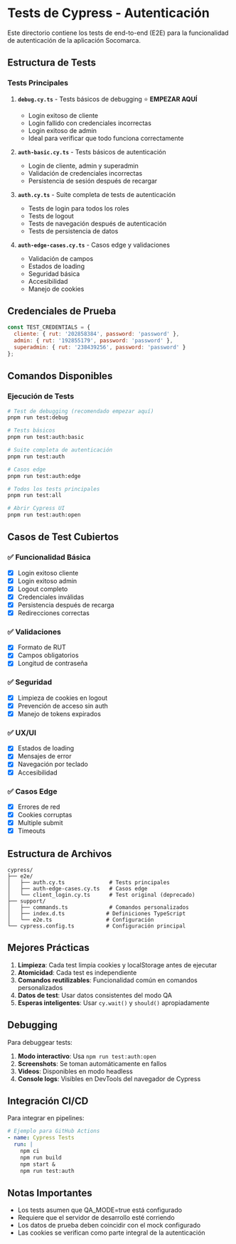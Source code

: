 # Tests de Cypress - Autenticación

Este directorio contiene los tests de end-to-end (E2E) para la funcionalidad de autenticación de la aplicación Socomarca.

## Estructura de Tests

### Tests Principales

1. **`debug.cy.ts`** - Tests básicos de debugging ⭐ **EMPEZAR AQUÍ**
   - Login exitoso de cliente
   - Login fallido con credenciales incorrectas  
   - Login exitoso de admin
   - Ideal para verificar que todo funciona correctamente

2. **`auth-basic.cy.ts`** - Tests básicos de autenticación
   - Login de cliente, admin y superadmin
   - Validación de credenciales incorrectas
   - Persistencia de sesión después de recargar

3. **`auth.cy.ts`** - Suite completa de tests de autenticación
   - Tests de login para todos los roles
   - Tests de logout
   - Tests de navegación después de autenticación
   - Tests de persistencia de datos

4. **`auth-edge-cases.cy.ts`** - Casos edge y validaciones
   - Validación de campos
   - Estados de loading
   - Seguridad básica
   - Accesibilidad
   - Manejo de cookies

## Credenciales de Prueba

```javascript
const TEST_CREDENTIALS = {
  cliente: { rut: '202858384', password: 'password' },
  admin: { rut: '192855179', password: 'password' },
  superadmin: { rut: '238439256', password: 'password' }
};
```

## Comandos Disponibles

### Ejecución de Tests

```bash
# Test de debugging (recomendado empezar aquí)
pnpm run test:debug

# Tests básicos
pnpm run test:auth:basic

# Suite completa de autenticación
pnpm run test:auth

# Casos edge
pnpm run test:auth:edge

# Todos los tests principales
pnpm run test:all

# Abrir Cypress UI
pnpm run test:auth:open
```

## Casos de Test Cubiertos

### ✅ Funcionalidad Básica
- [x] Login exitoso cliente
- [x] Login exitoso admin
- [x] Logout completo
- [x] Credenciales inválidas
- [x] Persistencia después de recarga
- [x] Redirecciones correctas

### ✅ Validaciones
- [x] Formato de RUT
- [x] Campos obligatorios
- [x] Longitud de contraseña

### ✅ Seguridad
- [x] Limpieza de cookies en logout
- [x] Prevención de acceso sin auth
- [x] Manejo de tokens expirados

### ✅ UX/UI
- [x] Estados de loading
- [x] Mensajes de error
- [x] Navegación por teclado
- [x] Accesibilidad

### ✅ Casos Edge
- [x] Errores de red
- [x] Cookies corruptas
- [x] Multiple submit
- [x] Timeouts

## Estructura de Archivos

```
cypress/
├── e2e/
│   ├── auth.cy.ts              # Tests principales
│   ├── auth-edge-cases.cy.ts   # Casos edge
│   └── client_login.cy.ts      # Test original (deprecado)
├── support/
│   ├── commands.ts             # Comandos personalizados
│   ├── index.d.ts             # Definiciones TypeScript
│   └── e2e.ts                 # Configuración
└── cypress.config.ts          # Configuración principal
```

## Mejores Prácticas

1. **Limpieza**: Cada test limpia cookies y localStorage antes de ejecutar
2. **Atomicidad**: Cada test es independiente
3. **Comandos reutilizables**: Funcionalidad común en comandos personalizados
4. **Datos de test**: Usar datos consistentes del modo QA
5. **Esperas inteligentes**: Usar `cy.wait()` y `should()` apropiadamente

## Debugging

Para debuggear tests:

1. **Modo interactivo**: Usa `npm run test:auth:open`
2. **Screenshots**: Se toman automáticamente en fallos
3. **Videos**: Disponibles en modo headless
4. **Console logs**: Visibles en DevTools del navegador de Cypress

## Integración CI/CD

Para integrar en pipelines:

```yaml
# Ejemplo para GitHub Actions
- name: Cypress Tests
  run: |
    npm ci
    npm run build
    npm start &
    npm run test:auth
```

## Notas Importantes

- Los tests asumen que QA_MODE=true está configurado
- Requiere que el servidor de desarrollo esté corriendo
- Los datos de prueba deben coincidir con el mock configurado
- Las cookies se verifican como parte integral de la autenticación
